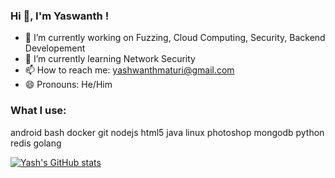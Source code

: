 ### Hi 👋, I'm Yaswanth !



- 🔭 I’m currently working on Fuzzing, Cloud Computing, Security, Backend Developement
- 🌱 I’m currently learning Network Security
- 📫 How to reach me: yashwanthmaturi@gmail.com
- 😄 Pronouns: He/Him


### What I use:
android bash docker git nodejs html5 java linux photoshop mongodb python redis golang

[![Yash's GitHub stats](https://github-readme-stats.vercel.app/api?username=code-terror&show_icons=true&theme=dark)](https://github.com/code-terror/github-readme-stats)
